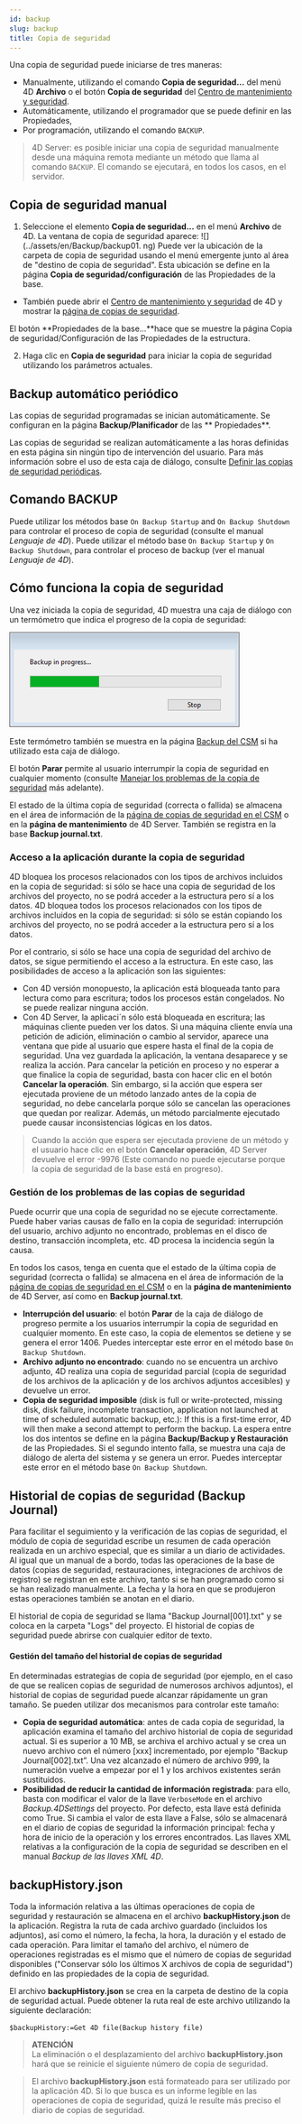 ```yaml
---
id: backup
slug: backup
title: Copia de seguridad
---
```


Una copia de seguridad puede iniciarse de tres maneras:

- Manualmente, utilizando el comando **Copia de seguridad...** del menú 4D **Archivo** o el botón **Copia de seguridad** del [Centro de mantenimiento y seguridad](MSC/backup.md).
- Automáticamente, utilizando el programador que se puede definir en las Propiedades,
- Por programación, utilizando el comando `BACKUP`.

> 4D Server: es posible iniciar una copia de seguridad manualmente desde una máquina remota mediante un método que llama al comando `BACKUP`. El comando se ejecutará, en todos los casos, en el servidor.

## Copia de seguridad manual

1. Seleccione el elemento **Copia de seguridad...** en el menú **Archivo** de 4D.
   La ventana de copia de seguridad aparece:
   ![](../assets/en/Backup/backup01. ng)
   Puede ver la ubicación de la carpeta de copia de seguridad usando el menú emergente junto al área de "destino de copia de seguridad". Esta ubicación se define en la página **Copia de seguridad/configuración** de las Propiedades de la base.

- También puede abrir el [Centro de mantenimiento y seguridad](MSC/overview.md) de 4D y mostrar la [página de copias de seguridad](MSC/backup.md).

El botón \*\*Propiedades de la base...\*\*hace que se muestre la página Copia de seguridad/Configuración de las Propiedades de la estructura.

2. Haga clic en **Copia de seguridad** para iniciar la copia de seguridad utilizando los parámetros actuales.

## Backup automático periódico

Las copias de seguridad programadas se inician automáticamente. Se configuran en la página **Backup/Planificador** de las \*\* Propiedades\*\*.

Las copias de seguridad se realizan automáticamente a las horas definidas en esta página sin ningún tipo de intervención del usuario. Para más información sobre el uso de esta caja de diálogo, consulte [Definir las copias de seguridad periódicas](settings.md#scheduler).

## Comando BACKUP

Puede utilizar los métodos base `On Backup Startup` and `On Backup Shutdown` para controlar el proceso de copia de seguridad (consulte el manual _Lenguaje de 4D_). Puede utilizar el método base `On Backup Startup` y `On Backup Shutdown`, para controlar el proceso de backup (ver el manual _Lenguaje de 4D_).

## Cómo funciona la copia de seguridad

Una vez iniciada la copia de seguridad, 4D muestra una caja de diálogo con un termómetro que indica el progreso de la copia de seguridad:

![](../assets/en/Backup/backupProgress.png)

Este termómetro también se muestra en la página [Backup del CSM](MSC/backup.md) si ha utilizado esta caja de diálogo.

El botón **Parar** permite al usuario interrumpir la copia de seguridad en cualquier momento (consulte [Manejar los problemas de la copia de seguridad](backup.md#handling-backup-issues) más adelante).

El estado de la última copia de seguridad (correcta o fallida) se almacena en el área de información de la [página de copias de seguridad en el CSM](MSC/backup.md) o en la **página de mantenimiento** de 4D Server. También se registra en la base **Backup journal.txt**.

### Acceso a la aplicación durante la copia de seguridad

4D bloquea los procesos relacionados con los tipos de archivos incluidos en la copia de seguridad: si sólo se hace una copia de seguridad de los archivos del proyecto, no se podrá acceder a la estructura pero sí a los datos. 4D bloquea todos los procesos relacionados con los tipos de archivos incluidos en la copia de seguridad: si sólo se están copiando los archivos del proyecto, no se podrá acceder a la estructura pero sí a los datos.

Por el contrario, si sólo se hace una copia de seguridad del archivo de datos, se sigue permitiendo el acceso a la estructura. En este caso, las posibilidades de acceso a la aplicación son las siguientes:

- Con 4D versión monopuesto, la aplicación está bloqueada tanto para lectura como para escritura; todos los procesos están congelados. No se puede realizar ninguna acción.
- Con 4D Server, la aplicaci´n sólo está bloqueada en escritura; las máquinas cliente pueden ver los datos. Si una máquina cliente envía una petición de adición, eliminación o cambio al servidor, aparece una ventana que pide al usuario que espere hasta el final de la copia de seguridad. Una vez guardada la aplicación, la ventana desaparece y se realiza la acción. Para cancelar la petición en proceso y no esperar a que finalice la copia de seguridad, basta con hacer clic en el botón **Cancelar la operación**. Sin embargo, si la acción que espera ser ejecutada proviene de un método lanzado antes de la copia de seguridad, no debe cancelarla porque sólo se cancelan las operaciones que quedan por realizar. Además, un método parcialmente ejecutado puede causar inconsistencias lógicas en los datos.

> Cuando la acción que espera ser ejecutada proviene de un método y el usuario hace clic en el botón **Cancelar operación**, 4D Server devuelve el error -9976 (Este comando no puede ejecutarse porque la copia de seguridad de la base está en progreso).

### Gestión de los problemas de las copias de seguridad

Puede ocurrir que una copia de seguridad no se ejecute correctamente. Puede haber varias causas de fallo en la copia de seguridad: interrupción del usuario, archivo adjunto no encontrado, problemas en el disco de destino, transacción incompleta, etc. 4D procesa la incidencia según la causa.

En todos los casos, tenga en cuenta que el estado de la última copia de seguridad (correcta o fallida) se almacena en el área de información de la [página de copias de seguridad en el CSM](MSC/backup.md) o en la **página de mantenimiento** de 4D Server, así como en **Backup journal.txt**.

- **Interrupción del usuario**: el botón **Parar** de la caja de diálogo de progreso permite a los usuarios interrumpir la copia de seguridad en cualquier momento. En este caso, la copia de elementos se detiene y se genera el error 1406. Puedes interceptar este error en el método base `On Backup Shutdown`.
- **Archivo adjunto no encontrado**: cuando no se encuentra un archivo adjunto, 4D realiza una copia de seguridad parcial (copia de seguridad de los archivos de la aplicación y de los archivos adjuntos accesibles) y devuelve un error.
- **Copia de seguridad imposible** (disk is full or write-protected, missing disk, disk failure, incomplete transaction, application not launched at time of scheduled automatic backup, etc.): If this is a first-time error, 4D will then make a second attempt to perform the backup. La espera entre los dos intentos se define en la página **Backup/Backup y Restauración** de las Propiedades.
  Si el segundo intento falla, se muestra una caja de diálogo de alerta del sistema y se genera un error. Puedes interceptar este error en el método base `On Backup Shutdown`.

## Historial de copias de seguridad (Backup Journal)

Para facilitar el seguimiento y la verificación de las copias de seguridad, el módulo de copia de seguridad escribe un resumen de cada operación realizada en un archivo especial, que es similar a un diario de actividades. Al igual que un manual de a bordo, todas las operaciones de la base de datos (copias de seguridad, restauraciones, integraciones de archivos de registro) se registran en este archivo, tanto si se han programado como si se han realizado manualmente. La fecha y la hora en que se produjeron estas operaciones también se anotan en el diario.

El historial de copia de seguridad se llama "Backup Journal[001].txt" y se coloca en la carpeta "Logs" del proyecto. El historial de copias de seguridad puede abrirse con cualquier editor de texto.

#### Gestión del tamaño del historial de copias de seguridad

En determinadas estrategias de copia de seguridad (por ejemplo, en el caso de que se realicen copias de seguridad de numerosos archivos adjuntos), el historial de copias de seguridad puede alcanzar rápidamente un gran tamaño. Se pueden utilizar dos mecanismos para controlar este tamaño:

- **Copia de seguridad automática**: antes de cada copia de seguridad, la aplicación examina el tamaño del archivo historial de copia de seguridad actual. Si es superior a 10 MB, se archiva el archivo actual y se crea un nuevo archivo con el número [xxx] incrementado, por ejemplo "Backup Journal[002].txt”. Una vez alcanzado el número de archivo 999, la numeración vuelve a empezar por el 1 y los archivos existentes serán sustituidos.
- **Posibilidad de reducir la cantidad de información registrada**: para ello, basta con modificar el valor de la llave `VerboseMode` en el archivo _Backup.4DSettings_ del proyecto. Por defecto, esta llave está definida como True. Si cambia el valor de esta llave a False, sólo se almacenará en el diario de copias de seguridad la información principal: fecha y hora de inicio de la operación y los errores encontrados. Las llaves XML relativas a la configuración de la copia de seguridad se describen en el manual _Backup de las llaves XML 4D_.

## backupHistory.json

Toda la información relativa a las últimas operaciones de copia de seguridad y restauración se almacena en el archivo **backupHistory.json** de la aplicación. Registra la ruta de cada archivo guardado (incluidos los adjuntos), así como el número, la fecha, la hora, la duración y el estado de cada operación. Para limitar el tamaño del archivo, el número de operaciones registradas es el mismo que el número de copias de seguridad disponibles ("Conservar sólo los últimos X archivos de copia de seguridad") definido en las propiedades de la copia de seguridad.

El archivo **backupHistory.json** se crea en la carpeta de destino de la copia de seguridad actual. Puede obtener la ruta real de este archivo utilizando la siguiente declaración:

```4d
$backupHistory:=Get 4D file(Backup history file)
```

> **ATENCIÓN**\
> La eliminación o el desplazamiento del archivo **backupHistory.json** hará que se reinicie el siguiente número de copia de seguridad.

> El archivo **backupHistory.json** está formateado para ser utilizado por la aplicación 4D. Si lo que busca es un informe legible en las operaciones de copia de seguridad, quizá le resulte más preciso el diario de copias de seguridad.
